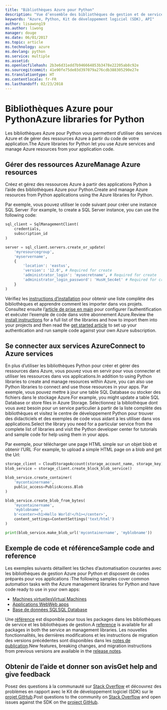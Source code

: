 ```yaml
---
title: "Bibliothèques Azure pour Python"
description: "Vue d’ensemble des bibliothèques de gestion et de service Azure pour Python"
keywords: "Azure, Python, Kit de développement logiciel (SDK), API"
author: lisawong19
ms.author: liwong
manager: douge
ms.date: 06/01/2017
ms.topic: article
ms.technology: azure
ms.devlang: python
ms.service: multiple
ms.assetid: 
ms.openlocfilehash: 2b3e6d31edd7b946664853b3478e22205ab8c92e
ms.sourcegitcommit: 41e90fe75de03d397079a276cdb388305290e27e
ms.translationtype: HT
ms.contentlocale: fr-FR
ms.lasthandoff: 02/23/2018
---
```

# <a name="azure-libraries-for-python"></a><span data-ttu-id="126f9-104">Bibliothèques Azure pour Python</span><span class="sxs-lookup"><span data-stu-id="126f9-104">Azure libraries for Python</span></span>

<span data-ttu-id="126f9-105">Les bibliothèques Azure pour Python vous permettent d’utiliser des services Azure et de gérer des ressources Azure à partir du code de votre application.</span><span class="sxs-lookup"><span data-stu-id="126f9-105">The Azure libraries for Python let you use Azure services and manage Azure resources from your application code.</span></span> 

## <a name="manage-azure-resources"></a><span data-ttu-id="126f9-106">Gérer des ressources Azure</span><span class="sxs-lookup"><span data-stu-id="126f9-106">Manage Azure resources</span></span>

<span data-ttu-id="126f9-107">Créez et gérez des ressources Azure à partir des applications Python à l’aide des bibliothèques Azure pour Python.</span><span class="sxs-lookup"><span data-stu-id="126f9-107">Create and manage Azure resources from Python applications using the Azure libraries for Python.</span></span>

<span data-ttu-id="126f9-108">Par exemple, vous pouvez utiliser le code suivant pour créer une instance SQL Server :</span><span class="sxs-lookup"><span data-stu-id="126f9-108">For example, to create a SQL Server instance, you can use the following code:</span></span>

```python
sql_client = SqlManagementClient(
    credentials,
    subscription_id
)

server = sql_client.servers.create_or_update(
    'myresourcegroup',
    'myservername',
    {
        'location': 'eastus',
        'version': '12.0', # Required for create
        'administrator_login': 'mysecretname', # Required for create
        'administrator_login_password': 'HusH_Sec4et' # Required for create
    }
)
```

<span data-ttu-id="126f9-109">Vérifiez les [instructions d’installation](python-sdk-azure-install.md) pour obtenir une liste complète des bibliothèques et apprendre comment les importer dans vos projets. Consultez ensuite l’[article de prise en main](python-sdk-azure-get-started.yml) pour configurer l’authentification et exécuter l’exemple de code dans votre abonnement Azure.</span><span class="sxs-lookup"><span data-stu-id="126f9-109">Review the [install instructions](python-sdk-azure-install.md) for a full list of the libraries and how to import them into your projects and then read the [get started article](python-sdk-azure-get-started.yml) to set up your authentication and run sample code against your own Azure subscription.</span></span>

## <a name="connect-to-azure-services"></a><span data-ttu-id="126f9-110">Se connecter aux services Azure</span><span class="sxs-lookup"><span data-stu-id="126f9-110">Connect to Azure services</span></span>

<span data-ttu-id="126f9-111">En plus d’utiliser les bibliothèques Python pour créer et gérer des ressources dans Azure, vous pouvez vous en servir pour vous connecter et utiliser les ressources dans vos applications.</span><span class="sxs-lookup"><span data-stu-id="126f9-111">In addition to using Python libraries to create and manage resources within Azure, you can also use Python libraries to connect and use those resources in your apps.</span></span> <span data-ttu-id="126f9-112">Par exemple, vous pouvez mettre à jour une table SQL Database ou stocker des fichiers dans le stockage Azure.</span><span class="sxs-lookup"><span data-stu-id="126f9-112">For example, you might update a table SQL Database or store files in Azure Storage.</span></span> <span data-ttu-id="126f9-113">Sélectionnez la bibliothèque dont vous avez besoin pour un service particulier à partir de la liste complète des bibliothèques et visitez le centre de développement Python pour trouver des didacticiels et des exemples de code vous aidant à les utiliser dans vos applications.</span><span class="sxs-lookup"><span data-stu-id="126f9-113">Select the library you need for a particular service from the complete list of libraries and visit the Python developer center for tutorials and sample code for help using them in your apps.</span></span>

<span data-ttu-id="126f9-114">Par exemple, pour télécharger une page HTML simple sur un objet blob et obtenir l’URL :</span><span class="sxs-lookup"><span data-stu-id="126f9-114">For example, to upload a simple HTML page on a blob and get the Url:</span></span>

```python
storage_client = CloudStorageAccount(storage_account_name, storage_key)
blob_service = storage_client.create_block_blob_service()

blob_service.create_container(
    'mycontainername',
    public_access=PublicAccess.Blob
)

blob_service.create_blob_from_bytes(
    'mycontainername',
    'myblobname',
    b'<center><h1>Hello World!</h1></center>',
    content_settings=ContentSettings('text/html')
)

print(blob_service.make_blob_url('mycontainername', 'myblobname'))
```

## <a name="sample-code-and-reference"></a><span data-ttu-id="126f9-115">Exemple de code et référence</span><span class="sxs-lookup"><span data-stu-id="126f9-115">Sample code and reference</span></span>
<span data-ttu-id="126f9-116">Les exemples suivants détaillent les tâches d’automatisation courantes avec les bibliothèques de gestion Azure pour Python et disposent de codes préparés pour vos applications :</span><span class="sxs-lookup"><span data-stu-id="126f9-116">The following samples cover common automation tasks with the Azure management libraries for Python and have code ready to use in your own apps:</span></span>
- [<span data-ttu-id="126f9-117">Machines virtuelles</span><span class="sxs-lookup"><span data-stu-id="126f9-117">Virtual Machines</span></span>](python-sdk-azure-virtual-machine-samples.md)
- [<span data-ttu-id="126f9-118">Applications Web</span><span class="sxs-lookup"><span data-stu-id="126f9-118">Web apps</span></span>](python-sdk-azure-web-apps-samples.md)
- [<span data-ttu-id="126f9-119">Base de données SQL</span><span class="sxs-lookup"><span data-stu-id="126f9-119">SQL Database</span></span>](python-sdk-azure-sql-database-samples.md)

<span data-ttu-id="126f9-120">Une [référence](/python/api/overview/azure) est disponible pour tous les packages dans les bibliothèques de service et les bibliothèques de gestion.</span><span class="sxs-lookup"><span data-stu-id="126f9-120">A [reference](/python/api/overview/azure) is available for all packages in both the service an management libraries.</span></span> <span data-ttu-id="126f9-121">Les nouvelles fonctionnalités, les dernières modifications et les instructions de migration des versions précédentes sont disponibles dans les [notes de publication](python-sdk-azure-release-notes.md).</span><span class="sxs-lookup"><span data-stu-id="126f9-121">New features, breaking changes, and migration instructions from previous versions are available in the [release notes](python-sdk-azure-release-notes.md).</span></span> 

## <a name="get-help-and-give-feedback"></a><span data-ttu-id="126f9-122">Obtenir de l’aide et donner son avis</span><span class="sxs-lookup"><span data-stu-id="126f9-122">Get help and give feedback</span></span>

<span data-ttu-id="126f9-123">Posez des questions à la communauté sur [Stack Overflow](http://stackoverflow.com/questions/tagged/azure-sdk-python) et découvrez des problèmes en rapport avec le Kit de développement logiciel (SDK) sur le [projet GitHub](https://github.com/Azure/azure-sdk-for-python).</span><span class="sxs-lookup"><span data-stu-id="126f9-123">Post questions to the community on [Stack Overflow](http://stackoverflow.com/questions/tagged/azure-sdk-python) and open issues against the SDK on the [project GitHub](https://github.com/Azure/azure-sdk-for-python).</span></span>
